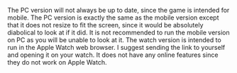 The PC version will not always be up to date, since the game is intended for mobile.
The PC version is exactly the same as the mobile version except that it does not resize to fit the screen, since it would be absolutely diabolical to look at if it did.
It is not recommended to run the mobile version on PC as you will be unable to look at it.
The watch version is intended to run in the Apple Watch web browser. I suggest sending the link to yourself and opening it on your watch. It does not have any online features since they do not work on Apple Watch.
